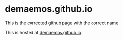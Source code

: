 # demaemos.github.io
This is the corrected github page with the correct name 

This is hosted at [demaemos.github.io](https://demaemos.github.io).
